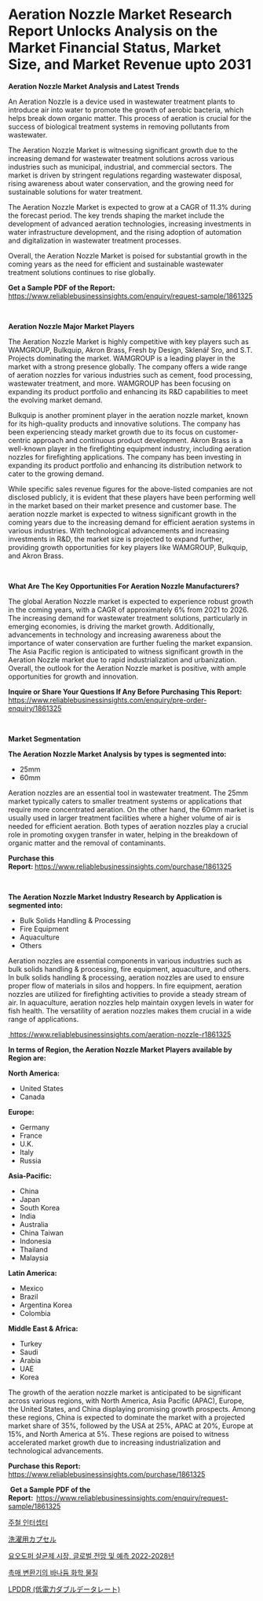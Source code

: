 <p><h1>Aeration Nozzle Market Research Report Unlocks Analysis on the Market Financial Status, Market Size, and Market Revenue upto 2031</h1></p><p><strong>Aeration Nozzle Market Analysis and Latest Trends</strong></p>
<p><p>An Aeration Nozzle is a device used in wastewater treatment plants to introduce air into water to promote the growth of aerobic bacteria, which helps break down organic matter. This process of aeration is crucial for the success of biological treatment systems in removing pollutants from wastewater.</p><p>The Aeration Nozzle Market is witnessing significant growth due to the increasing demand for wastewater treatment solutions across various industries such as municipal, industrial, and commercial sectors. The market is driven by stringent regulations regarding wastewater disposal, rising awareness about water conservation, and the growing need for sustainable solutions for water treatment.</p><p>The Aeration Nozzle Market is expected to grow at a CAGR of 11.3% during the forecast period. The key trends shaping the market include the development of advanced aeration technologies, increasing investments in water infrastructure development, and the rising adoption of automation and digitalization in wastewater treatment processes.</p><p>Overall, the Aeration Nozzle Market is poised for substantial growth in the coming years as the need for efficient and sustainable wastewater treatment solutions continues to rise globally.</p></p>
<p><strong>Get a Sample PDF of the Report:&nbsp;</strong> <a href="https://www.reliablebusinessinsights.com/enquiry/request-sample/1861325">https://www.reliablebusinessinsights.com/enquiry/request-sample/1861325</a></p>
<p>&nbsp;</p>
<p><strong>Aeration Nozzle Major Market Players</strong></p>
<p><p>The Aeration Nozzle Market is highly competitive with key players such as WAMGROUP, Bulkquip, Akron Brass, Fresh by Design, Sklenář Sro, and S.T. Projects dominating the market. WAMGROUP is a leading player in the market with a strong presence globally. The company offers a wide range of aeration nozzles for various industries such as cement, food processing, wastewater treatment, and more. WAMGROUP has been focusing on expanding its product portfolio and enhancing its R&D capabilities to meet the evolving market demand.</p><p>Bulkquip is another prominent player in the aeration nozzle market, known for its high-quality products and innovative solutions. The company has been experiencing steady market growth due to its focus on customer-centric approach and continuous product development. Akron Brass is a well-known player in the firefighting equipment industry, including aeration nozzles for firefighting applications. The company has been investing in expanding its product portfolio and enhancing its distribution network to cater to the growing demand.</p><p>While specific sales revenue figures for the above-listed companies are not disclosed publicly, it is evident that these players have been performing well in the market based on their market presence and customer base. The aeration nozzle market is expected to witness significant growth in the coming years due to the increasing demand for efficient aeration systems in various industries. With technological advancements and increasing investments in R&D, the market size is projected to expand further, providing growth opportunities for key players like WAMGROUP, Bulkquip, and Akron Brass.</p></p>
<p>&nbsp;</p>
<p><strong>What Are The Key Opportunities For Aeration Nozzle Manufacturers?</strong></p>
<p><p>The global Aeration Nozzle market is expected to experience robust growth in the coming years, with a CAGR of approximately 6% from 2021 to 2026. The increasing demand for wastewater treatment solutions, particularly in emerging economies, is driving the market growth. Additionally, advancements in technology and increasing awareness about the importance of water conservation are further fueling the market expansion. The Asia Pacific region is anticipated to witness significant growth in the Aeration Nozzle market due to rapid industrialization and urbanization. Overall, the outlook for the Aeration Nozzle market is positive, with ample opportunities for growth and innovation.</p></p>
<p><strong>Inquire or Share Your Questions If Any Before Purchasing This Report:</strong> <a href="https://www.reliablebusinessinsights.com/enquiry/pre-order-enquiry/1861325">https://www.reliablebusinessinsights.com/enquiry/pre-order-enquiry/1861325</a></p>
<p>&nbsp;</p>
<p><strong>Market Segmentation</strong></p>
<p><strong>The Aeration Nozzle Market Analysis by types is segmented into:</strong></p>
<p><ul><li>25mm</li><li>60mm</li></ul></p>
<p><p>Aeration nozzles are an essential tool in wastewater treatment. The 25mm market typically caters to smaller treatment systems or applications that require more concentrated aeration. On the other hand, the 60mm market is usually used in larger treatment facilities where a higher volume of air is needed for efficient aeration. Both types of aeration nozzles play a crucial role in promoting oxygen transfer in water, helping in the breakdown of organic matter and the removal of contaminants.</p></p>
<p><strong>Purchase this Report:&nbsp;</strong><a href="https://www.reliablebusinessinsights.com/purchase/1861325">https://www.reliablebusinessinsights.com/purchase/1861325</a></p>
<p>&nbsp;</p>
<p><strong>The Aeration Nozzle Market Industry Research by Application is segmented into:</strong></p>
<p><ul><li>Bulk Solids Handling & Processing</li><li>Fire Equipment</li><li>Aquaculture</li><li>Others</li></ul></p>
<p><p>Aeration nozzles are essential components in various industries such as bulk solids handling & processing, fire equipment, aquaculture, and others. In bulk solids handling & processing, aeration nozzles are used to ensure proper flow of materials in silos and hoppers. In fire equipment, aeration nozzles are utilized for firefighting activities to provide a steady stream of air. In aquaculture, aeration nozzles help maintain oxygen levels in water for fish health. The versatility of aeration nozzles makes them crucial in a wide range of applications.</p></p>
<p><a href="https://www.reliablebusinessinsights.com/aeration-nozzle-r1861325">&nbsp;https://www.reliablebusinessinsights.com/aeration-nozzle-r1861325</a></p>
<p><strong>In terms of Region, the Aeration Nozzle Market Players available by Region are:</strong></p>
<p>
    <p> <strong> North America: </strong>
        <ul>
            <li>United States</li>
            <li>Canada</li>
        </ul>
        </p> 
    <p> <strong> Europe: </strong>
        <ul>
            <li>Germany</li>
            <li>France</li>
            <li>U.K.</li>
            <li>Italy</li>
            <li>Russia</li>
        </ul>
        </p> 
    <p> <strong> Asia-Pacific: </strong>
        <ul>
            <li>China</li>
            <li>Japan</li>
            <li>South Korea</li>
            <li>India</li>
            <li>Australia</li>
            <li>China Taiwan</li>
            <li>Indonesia</li>
            <li>Thailand</li>
            <li>Malaysia</li>
        </ul>
        </p> 
    <p> <strong> Latin America: </strong>
        <ul>
            <li>Mexico</li>
            <li>Brazil</li>
            <li>Argentina Korea</li>
            <li>Colombia</li>
        </ul>
        </p> 
    <p> <strong> Middle East & Africa: </strong>
        <ul>
            <li>Turkey</li>
            <li>Saudi</li>
            <li>Arabia</li>
            <li>UAE</li>
            <li>Korea</li>
        </ul>
    </p>
    </p>
<p><p>The growth of the aeration nozzle market is anticipated to be significant across various regions, with North America, Asia Pacific (APAC), Europe, the United States, and China displaying promising growth prospects. Among these regions, China is expected to dominate the market with a projected market share of 35%, followed by the USA at 25%, APAC at 20%, Europe at 15%, and North America at 5%. These regions are poised to witness accelerated market growth due to increasing industrialization and technological advancements.</p></p>
<p><strong>Purchase this Report: </strong><a href="https://www.reliablebusinessinsights.com/purchase/1861325">https://www.reliablebusinessinsights.com/purchase/1861325</a></p>
<p>&nbsp;<strong>Get a Sample PDF of the Report:&nbsp;&nbsp;</strong><a href="https://www.reliablebusinessinsights.com/enquiry/request-sample/1861325">https://www.reliablebusinessinsights.com/enquiry/request-sample/1861325</a></p>
<p><strong></strong></p>
<p><p><a href="https://medium.com/@drewbarton1911/%EC%A3%BC%EC%B2%A0-%EC%A4%91%EA%B3%84%EA%B8%B0-%EC%8B%9C%EC%9E%A5-%EA%B7%9C%EB%AA%A8%EB%8A%94-%EC%84%B8%EA%B3%84-%EC%82%B0%EC%97%85%EC%97%90%EC%84%9C-%EC%B5%9C%EA%B3%A0%EC%9D%98-%EB%A7%88%EC%BC%80%ED%8C%85-%EC%B1%84%EB%84%90%EC%9D%84-%EB%93%9C%EB%9F%AC%EB%83%85%EB%8B%88%EB%8B%A4-9d22f6173463">주철 인터셉터</a></p><p><a href="https://medium.com/@lloyndnq/%E6%B4%97%E5%89%A4%E3%82%AB%E3%83%97%E3%82%BB%E3%83%AB%E5%B8%82%E5%A0%B4-2031%E5%B9%B4%E3%81%BE%E3%81%A7%E3%81%AE%E3%83%88%E3%83%AC%E3%83%B3%E3%83%89-%E4%BA%88%E6%B8%AC-%E7%AB%B6%E4%BA%89%E5%88%86%E6%9E%90-78b90caae13a">洗濯用カプセル</a></p><p><a href="https://github.com/Marcosoenrt565736/Market-Research-Report-List-1/blob/main/4012737130231.md">요오도퍼 살균제 시장, 글로벌 전망 및 예측 2022-2028년</a></p><p><a href="https://medium.com/@mnsnahidhasan36_12794/%EB%B0%94%EB%82%98%EB%93%90-%ED%99%94%ED%95%99%EC%A0%9C%ED%92%88%EC%9D%80-%EC%B4%89%EB%A7%A4-%EC%BB%A8%EB%B2%84%ED%84%B0-%EC%8B%9C%EC%9E%A5-%EA%B7%9C%EB%AA%A8%EC%97%90%EC%84%9C-%EC%A0%84-%EC%84%B8%EA%B3%84-%EC%82%B0%EC%97%85%EC%97%90-%EB%8C%80%ED%95%9C-%EC%B5%9C%EA%B3%A0%EC%9D%98-%EB%A7%88%EC%BC%80%ED%8C%85-%EC%B1%84%EB%84%90%EC%9D%84-%EB%82%98%ED%83%80%EB%83%85%EB%8B%88%EB%8B%A4-dcf2d0e9d084">촉매 변환기의 바나듐 화학 물질</a></p><p><a href="https://github.com/sghwr779811674/Market-Research-Report-List-3/blob/main/5959564112199.md">LPDDR (低電力ダブルデータレート)</a></p></p>